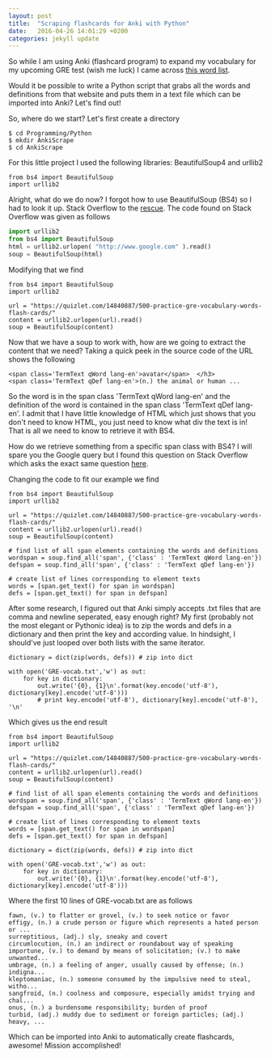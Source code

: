 ```yaml
---
layout: post
title:  "Scraping flashcards for Anki with Python"
date:   2016-04-26 14:01:29 +0200
categories: jekyll update
---
```


So while I am using Anki (flashcard program) to expand my
vocabulary for my upcoming GRE test (wish me luck) I came across
[this word list](https://quizlet.com/14840887/500-practice-gre-vocabulary-words-flash-cards/). 

Would it be possible to write a Python script that grabs all the words and
definitions from that website and puts them in a text file which can be imported
into Anki? Let's find out! 

So, where do we start? Let's first create a directory

    $ cd Programming/Python
    $ mkdir AnkiScrape
    $ cd AnkiScrape

For this little project I used the following libraries: BeautifulSoup4 and urllib2

    from bs4 import BeautifulSoup
    import urllib2

Alright, what do we do now? I forgot how to use BeautifulSoup (BS4) so I had to
look it up. Stack Overflow to the [rescue](http://stackoverflow.com/questions/15797861/using-beautifulsoup-and-urllib2-in-python-how-can-i-find-the-data-surrounded-by). 
The code found on Stack Overflow was given as follows

```python
import urllib2
from bs4 import BeautifulSoup
html = urllib2.urlopen( "http://www.google.com" ).read()
soup = BeautifulSoup(html)
```

Modifying that we find

    from bs4 import BeautifulSoup
    import urllib2

    url = "https://quizlet.com/14840887/500-practice-gre-vocabulary-words-flash-cards/"
    content = urllib2.urlopen(url).read()
    soup = BeautifulSoup(content)

Now that we have a soup to work with, how are we going to extract the content
that we need?  Taking a quick peek in the source code of the URL shows the
following

    <span class='TermText qWord lang-en'>avatar</span>	</h3>
    <span class='TermText qDef lang-en'>(n.) the animal or human ... 

So the word is in the span class 'TermText qWord lang-en' and the definition of
the word is contained in the span class 'TermText qDef lang-en'. I admit that I
have little knowledge of HTML which just shows that you don't need to know HTML,
you just need to know what div the text is in! That is all we need to know to
retrieve it with BS4. 

How do we retrieve something from a specific span class with BS4? I will spare
you the Google query but I found this question on Stack Overflow which asks the
exact same question
[here](http://stackoverflow.com/questions/16248723/how-to-find-spans-with-a-specific-class-containing-specific-text-using-beautiful). 

Changing the code to fit our example we find 

    from bs4 import BeautifulSoup
    import urllib2

    url = "https://quizlet.com/14840887/500-practice-gre-vocabulary-words-flash-cards/"
    content = urllib2.urlopen(url).read()
    soup = BeautifulSoup(content)

    # find list of all span elements containing the words and definitions
    wordspan = soup.find_all('span', {'class' : 'TermText qWord lang-en'})
    defspan = soup.find_all('span', {'class' : 'TermText qDef lang-en'})

    # create list of lines corresponding to element texts 
    words = [span.get_text() for span in wordspan]
    defs = [span.get_text() for span in defspan]

After some research, I figured out that Anki simply accepts .txt files that are
comma and newline seperated, easy enough right? My first (probably not the most
elegant or Pythonic idea) is to zip the words and defs in a dictionary and then
print the key and according value. In hindsight, I should've just looped over
both lists with the same iterator. 

    dictionary = dict(zip(words, defs)) # zip into dict

    with open('GRE-vocab.txt','w') as out:
        for key in dictionary: 
            out.write('{0}, {1}\n'.format(key.encode('utf-8'), dictionary[key].encode('utf-8')))
            # print key.encode('utf-8'), dictionary[key].encode('utf-8'), '\n'

Which gives us the end result 

    from bs4 import BeautifulSoup
    import urllib2

    url = "https://quizlet.com/14840887/500-practice-gre-vocabulary-words-flash-cards/"
    content = urllib2.urlopen(url).read()
    soup = BeautifulSoup(content)

    # find list of all span elements containing the words and definitions
    wordspan = soup.find_all('span', {'class' : 'TermText qWord lang-en'})
    defspan = soup.find_all('span', {'class' : 'TermText qDef lang-en'})

    # create list of lines corresponding to element texts 
    words = [span.get_text() for span in wordspan]
    defs = [span.get_text() for span in defspan]

    dictionary = dict(zip(words, defs)) # zip into dict

    with open('GRE-vocab.txt','w') as out:
        for key in dictionary: 
            out.write('{0}, {1}\n'.format(key.encode('utf-8'), dictionary[key].encode('utf-8')))

Where the first 10 lines of GRE-vocab.txt are as follows

    fawn, (v.) to flatter or grovel, (v.) to seek notice or favor
    effigy, (n.) a crude person or figure which represents a hated person or ...
    surreptitious, (adj.) sly, sneaky and covert
    circumlocution, (n.) an indirect or roundabout way of speaking
    importune, (v.) to demand by means of solicitation; (v.) to make unwanted...
    umbrage, (n.) a feeling of anger, usually caused by offense; (n.) indigna...
    kleptomaniac, (n.) someone consumed by the impulsive need to steal, witho...
    sangfroid, (n.) coolness and composure, especially amidst trying and chal...
    onus, (n.) a burdensome responsibility; burden of proof
    turbid, (adj.) muddy due to sediment or foreign particles; (adj.) heavy, ...

Which can be imported into Anki to automatically create flashcards, awesome!
Mission accomplished! 


